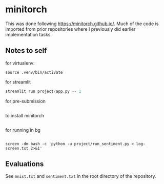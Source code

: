 # minitorch

This was done following https://minitorch.github.io/. Much of the code is imported from prior repositories where I previously did earlier implementation tasks. 

## Notes to self

for virtualenv:

```python3.12 -m venv .venv
source .venv/bin/activate
```

for streamlit
```python -m pip install -Ue .
streamlit run project/app.py -- 1
```

for pre-submission
```pre-commit run --all
```

to install minitorch
```pip install -e .
```

for running in bg
```screen -dm bash -c 'python -u project/run_mnist_multiclass.py > log-screen.txt 2>&1'
```

```
screen -dm bash -c 'python -u project/run_sentiment.py > log-screen.txt 2>&1'
```


## Evaluations

See `mnist.txt` and `sentiment.txt` in the root directory of the repository.
